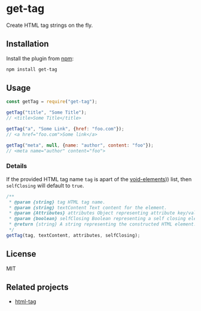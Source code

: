 # get-tag
Create HTML tag strings on the fly.

## Installation
Install the plugin from [npm](https://www.npmjs.com/package/get-tag):

```bash
npm install get-tag
```

## Usage
```js
const getTag = require("get-tag");

getTag("title", "Some Title");
// <title>Some Title</title>

getTag("a", "Some Link", {href: "foo.com"});
// <a href="foo.com">Some link</a>

getTag("meta", null, {name: "author", content: "foo"});
// <meta name="author" content="foo">
```

### Details
If the provided HTML tag name `tag` is apart of the [void-elements](https://www.w3.org/TR/2011/WD-html-markup-20110113/syntax.html#void-elements))) list, then `selfClosing` will default to `true`.

```js
/**
 * @param {string} tag HTML tag name.
 * @param {string} textContent Text content for the element.
 * @param {Attributes} attributes Object representing attribute key/value pairs.
 * @param {boolean} selfClosing Boolean representing a self closing element. Default: false. (Or true if `tag` is a known void-element defined in the HTML spec)
 * @return {string} A string representing the constructed HTML element.
 */
getTag(tag, textContent, attributes, selfClosing);
```

## License
MIT

## Related projects
- [html-tag](https://www.npmjs.com/package/html-tag)